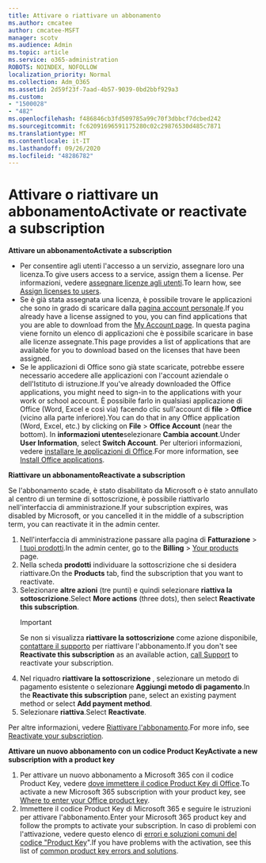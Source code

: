 ```yaml
---
title: Attivare o riattivare un abbonamento
ms.author: cmcatee
author: cmcatee-MSFT
manager: scotv
ms.audience: Admin
ms.topic: article
ms.service: o365-administration
ROBOTS: NOINDEX, NOFOLLOW
localization_priority: Normal
ms.collection: Adm_O365
ms.assetid: 2d59f23f-7aad-4b57-9039-0bd2bbf929a3
ms.custom:
- "1500028"
- "482"
ms.openlocfilehash: f486846cb3fd509785a99c70f3dbbcf7dcbed242
ms.sourcegitcommit: fc62091696591175280c02c29876530d485c7871
ms.translationtype: MT
ms.contentlocale: it-IT
ms.lasthandoff: 09/26/2020
ms.locfileid: "48286782"
---
```

# <a name="activate-or-reactivate-a-subscription"></a><span data-ttu-id="1050e-102">Attivare o riattivare un abbonamento</span><span class="sxs-lookup"><span data-stu-id="1050e-102">Activate or reactivate a subscription</span></span>

<span data-ttu-id="1050e-103">**Attivare un abbonamento**</span><span class="sxs-lookup"><span data-stu-id="1050e-103">**Activate a subscription**</span></span>

- <span data-ttu-id="1050e-104">Per consentire agli utenti l'accesso a un servizio, assegnare loro una licenza.</span><span class="sxs-lookup"><span data-stu-id="1050e-104">To give users access to a service, assign them a license.</span></span> <span data-ttu-id="1050e-105">Per informazioni, vedere [assegnare licenze agli utenti](https://docs.microsoft.com/microsoft-365/admin/manage/assign-licenses-to-users).</span><span class="sxs-lookup"><span data-stu-id="1050e-105">To learn how, see [Assign licenses to users](https://docs.microsoft.com/microsoft-365/admin/manage/assign-licenses-to-users).</span></span>
- <span data-ttu-id="1050e-106">Se è già stata assegnata una licenza, è possibile trovare le applicazioni che sono in grado di scaricare dalla [pagina account personale](https://portal.office.com/account/#installs).</span><span class="sxs-lookup"><span data-stu-id="1050e-106">If you already have a license assigned to you, you can find applications that you are able to download from the [My Account page](https://portal.office.com/account/#installs).</span></span> <span data-ttu-id="1050e-107">In questa pagina viene fornito un elenco di applicazioni che è possibile scaricare in base alle licenze assegnate.</span><span class="sxs-lookup"><span data-stu-id="1050e-107">This page provides a list of applications that are available for you to download based on the licenses that have been assigned.</span></span>
- <span data-ttu-id="1050e-108">Se le applicazioni di Office sono già state scaricate, potrebbe essere necessario accedere alle applicazioni con l'account aziendale o dell'Istituto di istruzione.</span><span class="sxs-lookup"><span data-stu-id="1050e-108">If you've already downloaded the Office applications, you might need to sign-in to the applications with your work or school account.</span></span> <span data-ttu-id="1050e-109">È possibile farlo in qualsiasi applicazione di Office (Word, Excel e così via) facendo clic sull'account di **file**  >  **Office** (vicino alla parte inferiore).</span><span class="sxs-lookup"><span data-stu-id="1050e-109">You can do that in any Office application (Word, Excel, etc.) by clicking on **File** > **Office Account** (near the bottom).</span></span> <span data-ttu-id="1050e-110">In **informazioni utente**selezionare **Cambia account**.</span><span class="sxs-lookup"><span data-stu-id="1050e-110">Under **User Information**, select **Switch Account**.</span></span> <span data-ttu-id="1050e-111">Per ulteriori informazioni, vedere [installare le applicazioni di Office](https://docs.microsoft.com/microsoft-365/admin/setup/install-applications).</span><span class="sxs-lookup"><span data-stu-id="1050e-111">For more information, see [Install Office applications](https://docs.microsoft.com/microsoft-365/admin/setup/install-applications).</span></span>

<span data-ttu-id="1050e-112">**Riattivare un abbonamento**</span><span class="sxs-lookup"><span data-stu-id="1050e-112">**Reactivate a subscription**</span></span>

<span data-ttu-id="1050e-113">Se l'abbonamento scade, è stato disabilitato da Microsoft o è stato annullato al centro di un termine di sottoscrizione, è possibile riattivarlo nell'interfaccia di amministrazione.</span><span class="sxs-lookup"><span data-stu-id="1050e-113">If your subscription expires, was disabled by Microsoft, or you cancelled it in the middle of a subscription term, you can reactivate it in the admin center.</span></span>
  
1. <span data-ttu-id="1050e-114">Nell'interfaccia di amministrazione passare alla pagina di **Fatturazione** > [I tuoi prodotti](https://go.microsoft.com/fwlink/p/?linkid=842054).</span><span class="sxs-lookup"><span data-stu-id="1050e-114">In the admin center, go to the **Billing** > [Your products](https://go.microsoft.com/fwlink/p/?linkid=842054) page.</span></span>
2. <span data-ttu-id="1050e-115">Nella scheda **prodotti** individuare la sottoscrizione che si desidera riattivare.</span><span class="sxs-lookup"><span data-stu-id="1050e-115">On the **Products** tab, find the subscription that you want to reactivate.</span></span>
3. <span data-ttu-id="1050e-116">Selezionare **altre azioni** (tre punti) e quindi selezionare **riattiva la sottoscrizione**.</span><span class="sxs-lookup"><span data-stu-id="1050e-116">Select **More actions** (three dots), then select **Reactivate this subscription**.</span></span>
    > [!IMPORTANT]
    > <span data-ttu-id="1050e-117">Se non si visualizza **riattivare la sottoscrizione** come azione disponibile, [contattare il supporto](https://docs.microsoft.com/microsoft-365/admin/contact-support-for-business-products) per riattivare l'abbonamento.</span><span class="sxs-lookup"><span data-stu-id="1050e-117">If you don't see **Reactivate this subscription** as an available action, [call Support](https://docs.microsoft.com/microsoft-365/admin/contact-support-for-business-products) to reactivate your subscription.</span></span>
4. <span data-ttu-id="1050e-118">Nel riquadro **riattivare la sottoscrizione** , selezionare un metodo di pagamento esistente o selezionare **Aggiungi metodo di pagamento**.</span><span class="sxs-lookup"><span data-stu-id="1050e-118">In the **Reactivate this subscription** pane, select an existing payment method or select **Add payment method**.</span></span>
5. <span data-ttu-id="1050e-119">Selezionare **riattiva**.</span><span class="sxs-lookup"><span data-stu-id="1050e-119">Select **Reactivate**.</span></span>

<span data-ttu-id="1050e-120">Per altre informazioni, vedere [Riattivare l'abbonamento](https://docs.microsoft.com/microsoft-365/commerce/subscriptions/reactivate-your-subscription).</span><span class="sxs-lookup"><span data-stu-id="1050e-120">For more info, see [Reactivate your subscription](https://docs.microsoft.com/microsoft-365/commerce/subscriptions/reactivate-your-subscription).</span></span>

<span data-ttu-id="1050e-121">**Attivare un nuovo abbonamento con un codice Product Key**</span><span class="sxs-lookup"><span data-stu-id="1050e-121">**Activate a new subscription with a product key**</span></span>

1. <span data-ttu-id="1050e-122">Per attivare un nuovo abbonamento a Microsoft 365 con il codice Product Key, vedere [dove immettere il codice Product Key di Office](https://support.office.com/article/where-to-enter-your-office-product-key-0a82e5ae-739e-4b92-a6f4-2ec780c185db).</span><span class="sxs-lookup"><span data-stu-id="1050e-122">To activate a new Microsoft 365 subscription with your product key, see [Where to enter your Office product key](https://support.office.com/article/where-to-enter-your-office-product-key-0a82e5ae-739e-4b92-a6f4-2ec780c185db).</span></span>
2. <span data-ttu-id="1050e-123">Immettere il codice Product Key di Microsoft 365 e seguire le istruzioni per attivare l'abbonamento.</span><span class="sxs-lookup"><span data-stu-id="1050e-123">Enter your Microsoft 365 product key and follow the prompts to activate your subscription.</span></span> <span data-ttu-id="1050e-124">In caso di problemi con l'attivazione, vedere questo elenco di [errori e soluzioni comuni del codice "Product Key](https://docs.microsoft.com/microsoft-365/commerce/product-key-errors-and-solutions)".</span><span class="sxs-lookup"><span data-stu-id="1050e-124">If you have problems with the activation, see this list of [common product key errors and solutions](https://docs.microsoft.com/microsoft-365/commerce/product-key-errors-and-solutions).</span></span>